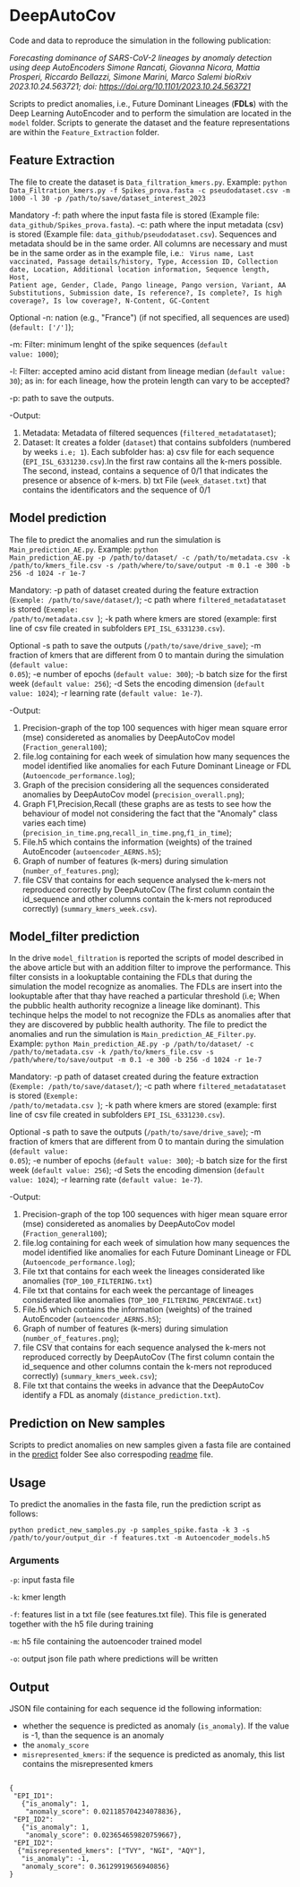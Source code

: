 # DeepAutoCov
Code and data to reproduce the simulation in the following publication:

_Forecasting dominance of SARS-CoV-2 lineages by anomaly detection using deep AutoEncoders
Simone Rancati, Giovanna Nicora, Mattia Prosperi, Riccardo Bellazzi, Simone Marini, Marco Salemi
bioRxiv 2023.10.24.563721; doi: https://doi.org/10.1101/2023.10.24.563721_

Scripts to predict anomalies, i.e., Future Dominant Lineages (**FDLs**) with the Deep Learning AutoEncoder and to perform the simulation are located in the <code>model</code> folder.
Scripts to generate the dataset and the feature representations are within the <code>Feature_Extraction</code> folder.

## Feature Extraction
The file to create the dataset is <code>Data_filtration_kmers.py</code>. Example:
<code>python Data_Filtration_kmers.py -f Spikes_prova.fasta -c pseudodataset.csv -m 1000 -l 30 -p /path/to/save/dataset_interest_2023 </code>

Mandatory
-f: path where the input fasta file is stored (Example file: <code>data_github/Spikes_prova.fasta</code>).
-c: path where the input metadata (csv) is stored (Example file: <code>data_github/pseudodataset.csv</code>). Sequences and metadata should be in the same order. All columns are necessary and must be in the same order as in the example file, i.e.: <code> Virus name, Last vaccinated, Passage details/history, Type, Accession ID, Collection date, Location, Additional location information, Sequence length, Host, Patient age, Gender, Clade, Pango lineage, Pango version, Variant, AA Substitutions, Submission date, Is reference?, Is complete?, Is high coverage?, Is low coverage?, N-Content, GC-Content</code>

Optional
-n: nation (e.g., "France") (if not specified, all sequences are used) (<code>default: ['/']</code>);

-m: Filter: minimum lenght of the spike sequences (<code>default value: 1000</code>); 

-l: Filter: accepted amino acid distant from lineage median (<code>default value: 30</code>); as in: for each lineage, how the protein length can vary to be accepted?

-p: path to save the outputs.

-Output:
1) Metadata: Metadata of filtered sequences (<code>filtered_metadatataset</code>);
2) Dataset: It creates a folder (<code>dataset</code>) that contains subfolders (numbered by weeks <code>i.e; 1</code>). Each subfolder has:
  a) csv file for each sequence (<code>EPI_ISL_6331230.csv</code>).In the first raw contains all the k-mers possible.    The second, instead, contains a sequence of 0/1 that indicates the presence or absence of k-mers.
  b) txt File (<code>week_dataset.txt</code>) that contains the identificators and the sequence of 0/1

## Model prediction
The file to predict the anomalies and run the simulation is <code>Main_prediction_AE.py</code>. Example:
<code>python Main_prediction_AE.py -p /path/to/dataset/ -c /path/to/metadata.csv -k /path/to/kmers_file.csv -s /path/where/to/save/output -m 0.1 -e 300 -b 256 -d 1024 -r 1e-7 </code>

Mandatory:
-p path of dataset created during the feature extraction (<code>Exemple: /path/to/save/dataset/</code>);
-c path where <code>filtered_metadatataset</code> is stored (<code>Exemple: /path/to/metadata.csv </code>);
-k path where kmers are stored (example: first line of csv file created in subfolders <code>EPI_ISL_6331230.csv</code>).

Optional
-s path to save the outputs (<code>/path/to/save/drive_save</code>);
-m fraction of kmers that are different from 0 to mantain during the simulation (<code>default value: 0.05</code>);
-e number of epochs (<code>default value: 300</code>);
-b batch size for the first week (<code>default value: 256</code>);
-d Sets the encoding dimension (<code>default value: 1024</code>);
-r learning rate (<code>default value: 1e-7</code>).


-Output:
1) Precision-graph of the top 100 sequences with higer mean square error (mse) considereted as anomalies by DeepAutoCov model (<code>Fraction_general100</code>);
2) file.log containing for each week of simulation how many sequences the model identified like anomalies for each Future Dominant Lineage or FDL (<code>Autoencode_performance.log</code>);
3) Graph of the precision considering all the sequences considerated anomalies by DeepAutoCov model (<code>precision_overall.png</code>);
4) Graph F1,Precision,Recall (these graphs are as tests to see how the behaviour of model not considering the fact that the "Anomaly" class varies each time) (<code>precision_in_time.png</code>,<code>recall_in_time.png</code>,<code>f1_in_time</code>); 
5) File.h5 which contains the information (weights) of the trained AutoEncoder (<code>autoencoder_AERNS.h5</code>);
6) Graph of number of features (k-mers) during simulation (<code>number_of_features.png</code>);
7) file CSV that contains for each sequence analysed the k-mers not reproduced correctly by DeepAutoCov (The first column contain the id_sequence and other columns contain the k-mers not reproduced correctly) (<code>summary_kmers_week.csv</code>). 


## Model_filter prediction
In the drive <code>model_filtration</code> is reported the scripts of  model described in the above article but with an addition filter to improve the performance. This filter consists in a  lookuptable containing the FDLs that during the simulation the model recognize as anomalies. The FDLs are insert into the lookuptable after that thay have reached a particular threshold (i.e; When the pubblic health authority recognize a lineage like dominant). This techinque helps the model to not recognize the FDLs as anomalies after that they are discovered by pubblic health authority. 
The file to predict the anomalies and run the simulation is <code>Main_prediction_AE_Filter.py</code>. Example:
<code>python Main_prediction_AE.py -p /path/to/dataset/ -c /path/to/metadata.csv -k /path/to/kmers_file.csv -s /path/where/to/save/output -m 0.1 -e 300 -b 256 -d 1024 -r 1e-7 </code>

Mandatory:
-p path of dataset created during the feature extraction (<code>Exemple: /path/to/save/dataset/</code>);
-c path where <code>filtered_metadatataset</code> is stored (<code>Exemple: /path/to/metadata.csv </code>);
-k path where kmers are stored (example: first line of csv file created in subfolders <code>EPI_ISL_6331230.csv</code>).

Optional
-s path to save the outputs (<code>/path/to/save/drive_save</code>);
-m fraction of kmers that are different from 0 to mantain during the simulation (<code>default value: 0.05</code>);
-e number of epochs (<code>default value: 300</code>);
-b batch size for the first week (<code>default value: 256</code>);
-d Sets the encoding dimension (<code>default value: 1024</code>);
-r learning rate (<code>default value: 1e-7</code>).


-Output:
1) Precision-graph of the top 100 sequences with higer mean square error (mse) considereted as anomalies by DeepAutoCov model (<code>Fraction_general100</code>);
2) file.log containing for each week of simulation how many sequences the model identified like anomalies for each Future Dominant Lineage or FDL (<code>Autoencode_performance.log</code>);
3) File txt that contains for each week the lineages considerated like anomalies (<code>TOP_100_FILTERING.txt</code>)
4) File txt that contains for each week the percantage of lineages considerated like anomalies (<code>TOP_100_FILTERING_PERCENTAGE.txt</code>)
7) File.h5 which contains the information (weights) of the trained AutoEncoder (<code>autoencoder_AERNS.h5</code>);
8) Graph of number of features (k-mers) during simulation (<code>number_of_features.png</code>);
9) file CSV that contains for each sequence analysed the k-mers not reproduced correctly by DeepAutoCov (The first column contain the id_sequence and other columns contain the k-mers not reproduced correctly) (<code>summary_kmers_week.csv</code>);
10) File txt that contains the weeks in advance that the DeepAutoCov identify a FDL as anomaly (<code>distance_prediction.txt</code>).

## Prediction on New samples
Scripts to predict anomalies on new samples given a fasta file are contained in the [predict](predict) folder
See also correspoding [readme](predict/readme.md) file.



## Usage
To predict the anomalies in the fasta file, run the prediction script as follows:

<code>python predict_new_samples.py -p samples_spike.fasta -k 3 -s /path/to/your/output_dir -f features.txt -m Autoencoder_models.h5 </code>

### Arguments
 <code>-p</code>: input fasta file
 
 <code>-k</code>: kmer length
 
 <code>-f</code>: features list in a txt file (see features.txt file). This file is generated together with the h5 file during training
 
 <code>-m</code>: h5 file containing the autoencoder trained model
 
 <code>-o</code>: output json file path where predictions will be written
 
 
 ## Output
 JSON file containing for each sequence id the following information:
 - whether the sequence is predicted as anomaly (<code>is_anomaly</code>).
  If the value is -1, than the sequence is an anomaly
  - the <code>anomaly_score</code>
  - <code>misrepresented_kmers</code>: if the sequence is predicted as anomaly,
   this list contains the misrepresented kmers 
  ```

  {
   "EPI_ID1": 
     {"is_anomaly": 1, 
      "anomaly_score": 0.021185704234078836}, 
   "EPI_ID2": 
     {"is_anomaly": 1, 
      "anomaly_score": 0.023654659820759667}, 
   "EPI_ID2": 
    {"misrepresented_kmers": ["TVY", "NGI", "AQY"], 
     "is_anomaly": -1, 
     "anomaly_score": 0.36129919656940856}
}
  
  
  ```
 
 



